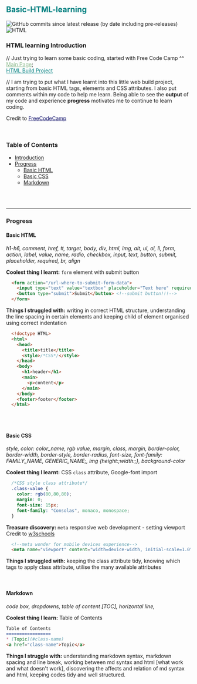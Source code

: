 ## <a name="title" style="color: Teal;">Basic-HTML-learning</a>
![GitHub commits since latest release (by date including pre-releases)](https://img.shields.io/github/commits-since/mcjoules/html-learning/v1.0.0?color=brightgreen&include_prereleases&logo=Github) ![HTML](https://img.shields.io/static/v1?label=HTML&message=build&color=%3Cbrightgreen%3E&logo=HTML5)
### <a name="introduction"><span><strong>HTML learning Introduction</strong></span></a><br>
// Just trying to learn some basic coding, started with Free Code Camp ^^<br>
<a href="https://mcjoules.github.io/html-learning" style="color: DarkSeaGreen;">Main Page</a>;<br>
<a href="https://mcjoules.github.io/html-learning/web-build-project/htmlbasic.html" target="_blank" style="color: Teal;"> HTML Build Project</a>

// I am trying to put what I have learnt into this little web build project, starting from basic HTML tags, elements and CSS attributes. I also put comments within my code to help me learn. Being able to see the <b>output</b> of my code and experience <b>progress</b> motivates me to continue to learn coding.

Credit to <a href="https://www.freecodecamp.org/" target="_blank" style="color: MidnightBlue">FreeCodeCamp<a>

<br/>

<h3>Table of Contents</h3>

* [Introduction](#introduction)
* [Progress](#progress)
    * [Basic HTML](#basic-html)
    * [Basic CSS](#basic-css)
    * [Markdown](#markdown)
<br/>
<br/>


---
### <a name="progress"><b>Progress</b></a>

#### <a name="basic-html">Basic HTML</a> ####
*h1-h6, comment, href, #, target, body, div, html, img, alt, ul, ol, li, form, action, label, value, name, radio, checkbox, input, text, button, submit, placeholder, required, br, align*
<br/>

**Coolest thing I learnt:** `form` element with submit button

  ```html
    <form action="/url-where-to-submit-form-data">
      <input type="text" value="textbox" placeholder="Text here" required> <!--required attribute, required before submit-->
      <button type="submit">Submit</button> <!--submit button!!!-->
    </form>
  ```

**Things I struggled with:** writing in correct HTML structure, understanding the line spacing in certain elements and keeping child of element organised using correct indentation

  ```html
    <!doctype HTML>
    <html>
      <head>
        <title>title</title>
        <style>/*CSS*/</style>
      </head>
      <body>
        <h1>header</h1>
        <main>
          <p>content</p>
        </main>
      </body>
      <footer>footer</footer>
    </html>
  ```
<br/>
<br/>

#### <a name="basic-css">Basic CSS</a> ####
*style, color: color_name, rgb value, margin, class, margin, border-color, border-width, border-style, border-radius, font-size, font-family: FAMILY_NAME, GENERIC_NAME;, img {height:;width:;}, background-color*
<br/>

**Coolest thing I learnt:** CSS `class` attribute, Google-font import

  ```css
    /*CSS style class attribute*/
    .class-value {
      color: rgb(80,80,80);
      margin: 0;
      font-size: 15px;
      font-family: "Consolas", monaco, monospace;
    }
  ```

**Treasure discovery:** `meta` responsive web development - setting viewport <br>
Credit to <a href="https://www.w3schools.com/css/css_rwd_viewport.asp" target="_blank">w3schools</a>

  ```html
    <!--meta wonder for mobile devices experience-->
    <meta name="viewport" content="width=device-width, initial-scale=1.0">
  ```

**Things I struggled with:** keeping the class attribute tidy, knowing which tags to apply class attribute, utilise the many available attributes
<br/>
<br/>
<br/>

#### <a name="markdown">Markdown</a> ####
*code box, dropdowns, table of content [TOC], horizontal line,*
<br/>

**Coolest thing I learn:** Table of Contents

  ```md
  Table of Contents
  =================
  * [Topic](#class-name)
  <a href="class-name">Topic</a>
  ```

**Things I struggle with:** understanding markdown syntax, markdown spacing and line break, working between md syntax and html [what work and what doesn't work], discovering the affects and relation of md syntax and html, keeping codes tidy and well structured.
